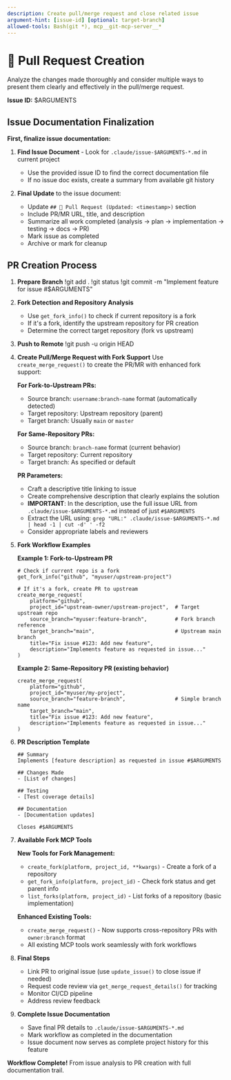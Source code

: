 ```yaml
---
description: Create pull/merge request and close related issue
argument-hint: [issue-id] [optional: target-branch]
allowed-tools: Bash(git *), mcp__git-mcp-server__*
---
```


# 🚀 Pull Request Creation

Analyze the changes made thoroughly and consider multiple ways to present them clearly and effectively in the pull/merge request.

**Issue ID:** $ARGUMENTS

## Issue Documentation Finalization

**First, finalize issue documentation:**

1. **Find Issue Document** - Look for `.claude/issue-$ARGUMENTS-*.md` in current project
   - Use the provided issue ID to find the correct documentation file
   - If no issue doc exists, create a summary from available git history

2. **Final Update** to the issue document:
   - Update `## 🚀 Pull Request (Updated: <timestamp>)` section
   - Include PR/MR URL, title, and description
   - Summarize all work completed (analysis → plan → implementation → testing → docs → PR)
   - Mark issue as completed
   - Archive or mark for cleanup

## PR Creation Process

1. **Prepare Branch**
   !git add .
   !git status
   !git commit -m "Implement feature for issue #$ARGUMENTS"

2. **Fork Detection and Repository Analysis**
   - Use `get_fork_info()` to check if current repository is a fork
   - If it's a fork, identify the upstream repository for PR creation
   - Determine the correct target repository (fork vs upstream)

3. **Push to Remote**
   !git push -u origin HEAD

4. **Create Pull/Merge Request with Fork Support**
   Use `create_merge_request()` to create the PR/MR with enhanced fork support:

   **For Fork-to-Upstream PRs:**
   - Source branch: `username:branch-name` format (automatically detected)
   - Target repository: Upstream repository (parent)
   - Target branch: Usually `main` or `master`

   **For Same-Repository PRs:**
   - Source branch: `branch-name` format (current behavior)
   - Target repository: Current repository
   - Target branch: As specified or default

   **PR Parameters:**
   - Craft a descriptive title linking to issue
   - Create comprehensive description that clearly explains the solution
   - **IMPORTANT**: In the description, use the full issue URL from `.claude/issue-$ARGUMENTS-*.md` instead of just `#$ARGUMENTS`
   - Extract the URL using: `grep "URL:" .claude/issue-$ARGUMENTS-*.md | head -1 | cut -d' ' -f2`
   - Consider appropriate labels and reviewers

5. **Fork Workflow Examples**

   **Example 1: Fork-to-Upstream PR**
   ```
   # Check if current repo is a fork
   get_fork_info("github", "myuser/upstream-project")

   # If it's a fork, create PR to upstream
   create_merge_request(
       platform="github",
       project_id="upstream-owner/upstream-project",  # Target upstream repo
       source_branch="myuser:feature-branch",         # Fork branch reference
       target_branch="main",                          # Upstream main branch
       title="Fix issue #123: Add new feature",
       description="Implements feature as requested in issue..."
   )
   ```

   **Example 2: Same-Repository PR (existing behavior)**
   ```
   create_merge_request(
       platform="github",
       project_id="myuser/my-project",
       source_branch="feature-branch",                # Simple branch name
       target_branch="main",
       title="Fix issue #123: Add new feature",
       description="Implements feature as requested in issue..."
   )
   ```

6. **PR Description Template**
   ```
   ## Summary
   Implements [feature description] as requested in issue #$ARGUMENTS

   ## Changes Made
   - [List of changes]

   ## Testing
   - [Test coverage details]

   ## Documentation
   - [Documentation updates]

   Closes #$ARGUMENTS
   ```

7. **Available Fork MCP Tools**

   **New Tools for Fork Management:**
   - `create_fork(platform, project_id, **kwargs)` - Create a fork of a repository
   - `get_fork_info(platform, project_id)` - Check fork status and get parent info
   - `list_forks(platform, project_id)` - List forks of a repository (basic implementation)

   **Enhanced Existing Tools:**
   - `create_merge_request()` - Now supports cross-repository PRs with `owner:branch` format
   - All existing MCP tools work seamlessly with fork workflows

8. **Final Steps**
   - Link PR to original issue (use `update_issue()` to close issue if needed)
   - Request code review via `get_merge_request_details()` for tracking
   - Monitor CI/CD pipeline
   - Address review feedback

9. **Complete Issue Documentation**
   - Save final PR details to `.claude/issue-$ARGUMENTS-*.md`
   - Mark workflow as completed in the documentation
   - Issue document now serves as complete project history for this feature

**Workflow Complete!** From issue analysis to PR creation with full documentation trail.
